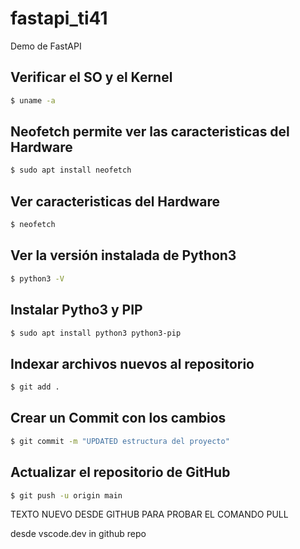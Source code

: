# fastapi_ti41
Demo de FastAPI

## Verificar el SO y el Kernel
```bash
$ uname -a
```

## Neofetch permite ver las caracteristicas del Hardware

```bash
$ sudo apt install neofetch
```

## Ver caracteristicas del Hardware

```bash
$ neofetch
```

## Ver la versión instalada de Python3

```bash
$ python3 -V
```

## Instalar Pytho3 y PIP

```bash
$ sudo apt install python3 python3-pip
```

## Indexar archivos nuevos al repositorio

```bash
$ git add .
```

## Crear un Commit con los cambios

```bash
$ git commit -m "UPDATED estructura del proyecto"
```

## Actualizar el repositorio de GitHub

```bash
$ git push -u origin main
```

TEXTO NUEVO DESDE GITHUB PARA PROBAR EL COMANDO PULL

desde vscode.dev in github repo
